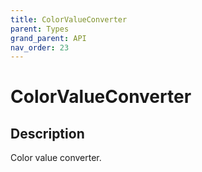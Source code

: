 ```yaml
---
title: ColorValueConverter
parent: Types
grand_parent: API
nav_order: 23
---
```


# ColorValueConverter

## Description

Color value converter.
